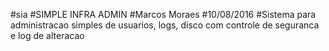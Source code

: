 #sia
#SIMPLE INFRA ADMIN
#Marcos Moraes
#10/08/2016
#Sistema para administracao simples de usuarios, logs, disco com controle de seguranca e log de alteracao


